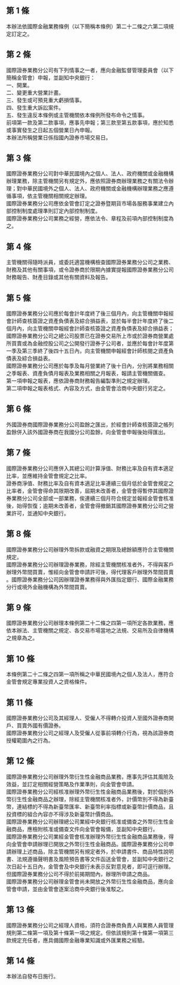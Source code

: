 第 1 條
-------
本辦法依國際金融業務條例（以下簡稱本條例）第二十二條之六第二項規  
定訂定之。

第 2 條
-------
國際證券業務分公司有下列情事之一者，應向金融監督管理委員會（以下  
簡稱金管會）申報，並副知中央銀行：  
一、開業。  
二、變更重大營業計畫。  
三、發生或可預見重大虧損情事。  
四、發生重大訴訟案件。  
五、發生違反本條例或主管機關依本條例所發布命令之情事。  
前項第一款及第二款事項，應事先申報；第三款至第五款事項，應於知悉  
或事實發生之日起五個營業日內申報。  
本辦法所稱營業日係指國內證券市場交易日。

第 3 條
-------
國際證券業務分公司對中華民國境內之個人、法人、政府機關或金融機構  
辦理業務，除主管機關另有規定外，應依照證券商辦理業務之有關法令辦  
理；對中華民國境外之個人、法人、政府機關或金融機構辦理業務之應遵  
循事項，依主管機關相關規定辦理。  
國際證券業務分公司應依金管會訂定之證券暨期貨市場各服務事業建立內  
部控制制度處理準則訂定內部控制制度。  
國際證券業務分公司業務之經營，應依法令、章程及前項內部控制制度為  
之。

第 4 條
-------
主管機關得隨時派員，或委託適當機構檢查國際證券業務分公司之業務、  
財務及其他有關事項，或令證券商於限期內據實提報國際證券業務分公司  
財務報告、財產目錄或其他有關資料及報告。

第 5 條
-------
國際證券業務分公司應於每會計年度終了後三個月內，向主管機關申報經  
會計師查核簽證之資產負債表及綜合損益表，並於每半會計年度終了後二  
個月內，向主管機關申報經會計師查核簽證之資產負債表及綜合損益表；  
國際證券業務分公司之總公司股票已在證券交易所上市或於證券商營業處  
所買賣或為金融控股公司之公開發行證券子公司者，並應於每會計年度第  
一季及第三季終了後四十五日內，向主管機關申報經會計師核閱之資產負  
債表及綜合損益表。  
國際證券業務分公司應於每季及每月營業終了後十日內，分別將業務相關  
之季報表、資產負債月報表及業務相關之月報表，報請主管機關備查。  
第一項申報之報表，應依證券商財務報告編製準則之規定辦理。  
第二項申報之報表格式、內容及方式，由金管會洽商中央銀行另定之。

第 6 條
-------
外國證券商國際證券業務分公司盈餘之匯出，於經會計師查核簽證之帳列  
盈餘併入該外國證券商在我國分公司盈餘，向金管會申報後始得匯出。

第 7 條
-------
國際證券業務分公司應併入其總公司計算淨值、財務比率及自有資本適足  
比率，並應維持金管會規定之比率。  
證券商淨值、財務比率及自有資本適足比率連續三個月低於金管會規定之  
比率者，金管會得命其限期改善，屆期未改善者，金管會得暫停其國際證  
券業務分公司全部或一部業務，俟連續三個月符合規定並報經金管會核准  
後，始得恢復；逾期未改善者，金管會得撤銷其國際證券業務分公司之營  
業許可，並通知中央銀行。

第 8 條
-------
國際證券業務分公司辦理外幣拆款或融資之期限及總餘額應符合主管機關  
規定。  
國際證券業務分公司辦理證券業務，除經主管機關核准者外，不得與客戶  
辦理外幣間買賣，惟經向金管會申請許可後，得代理客戶辦理外幣間買賣  
。國際證券業務分公司因辦理證券業務得與外匯指定銀行、國際金融業務  
分行或境外金融機構為外幣間買賣。

第 9 條
-------
國際證券業務分公司辦理本條例第二十二條之四第一項所定各款業務，應  
依本辦法、主管機關之規定、各交易巿場當地之法規、交易所及自律機構  
之規章為之。

第 10 條
--------
本條例第二十二條之四第一項所稱之中華民國境內之個人及法人，應符合  
金管會規定專業投資人之資格條件。

第 11 條
--------
國際證券業務分公司及其經理人、受僱人不得轉介投資人至國外證券商開  
戶、買賣外國有價證券。  
國際證券業務分公司之經理人及受僱人從事前項轉介行為，視為該證券商  
授權範圍內之行為。

第 12 條
--------
國際證券業務分公司辦理外幣衍生性金融商品業務，應事先評估其風險及  
效益，並訂定相關經營策略及作業準則，向金管會申請。  
國際證券業務分公司經核准辦理外幣衍生性金融商品業務後，對於個別外  
幣衍生性金融商品之辦理，除經主管機關核准者外，計價幣別不得為新臺  
幣，連結標的不得為新臺幣匯率、新臺幣利率指標或新臺幣計價商品，且  
投資標的組合內容亦不得涉及新臺幣計價商品。  
國際證券業務分公司辦理總公司業經中央銀行核准或備查之外幣衍生性金  
融商品，應檢附核准或備查文件向金管會報備，並副知中央銀行。  
國際證券業務分公司業經金管會核准辦理外幣衍生性金融商品業務後，得  
向金管會申請辦理已開放之外幣衍生性金融商品。國際證券業務分公司申  
請辦理上述商品，除主管機關另有規定者外，於申請書件、商品特性說明  
書、法規遵循聲明書及風險預告書等文件函送金管會，並副知中央銀行之  
次日起十五日內，金管會及中央銀行未表示反對意見者，即可逕行辦理。  
但國際證券業務分公司不得於前揭期間內，辦理所申請之商品。  
國際證券業務分公司辦理金管會尚未開放之外幣衍生性金融商品，應向金  
管會申請，並由金管會逐案洽商中央銀行後准駁之。

第 13 條
--------
國際證券業務分公司之經理人資格，須符合證券商負責人與業務人員管理  
規則第二條第一項及第十條第一項之規定。但依該規則第十條第一項第三  
款規定充任者，應具備國際金融專業知識或外匯業務之經驗。

第 14 條
--------
本辦法自發布日施行。

